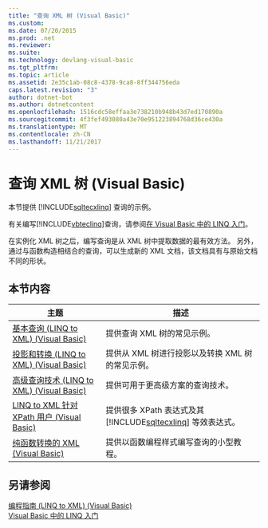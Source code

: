 ```yaml
---
title: "查询 XML 树 (Visual Basic)"
ms.custom: 
ms.date: 07/20/2015
ms.prod: .net
ms.reviewer: 
ms.suite: 
ms.technology: devlang-visual-basic
ms.tgt_pltfrm: 
ms.topic: article
ms.assetid: 2e35c1ab-08c8-4378-9ca8-8ff344756eda
caps.latest.revision: "3"
author: dotnet-bot
ms.author: dotnetcontent
ms.openlocfilehash: 1516cdc58effaa3e738210b948b43d7ed170890a
ms.sourcegitcommit: 4f3fef493080a43e70e951223894768d36ce430a
ms.translationtype: MT
ms.contentlocale: zh-CN
ms.lasthandoff: 11/21/2017
---
```

# <a name="querying-xml-trees-visual-basic"></a>查询 XML 树 (Visual Basic)
本节提供 [!INCLUDE[sqltecxlinq](~/includes/sqltecxlinq-md.md)] 查询的示例。  
  
 有关编写[!INCLUDE[vbteclinq](~/includes/vbteclinq-md.md)]查询，请参阅[在 Visual Basic 中的 LINQ 入门](../../../../visual-basic/programming-guide/concepts/linq/getting-started-with-linq.md)。  
  
 在实例化 XML 树之后，编写查询是从 XML 树中提取数据的最有效方法。 另外，通过与函数构造相结合的查询，可以生成新的 XML 文档，该文档具有与原始文档不同的形状。  
  
## <a name="in-this-section"></a>本节内容  
  
|主题|描述|  
|-----------|-----------------|  
|[基本查询 (LINQ to XML) (Visual Basic)](../../../../visual-basic/programming-guide/concepts/linq/basic-queries-linq-to-xml.md)|提供查询 XML 树的常见示例。|  
|[投影和转换 (LINQ to XML) (Visual Basic)](../../../../visual-basic/programming-guide/concepts/linq/projections-and-transformations-linq-to-xml.md)|提供从 XML 树进行投影以及转换 XML 树的常见示例。|  
|[高级查询技术 (LINQ to XML) (Visual Basic)](../../../../visual-basic/programming-guide/concepts/linq/advanced-query-techniques-linq-to-xml.md)|提供可用于更高级方案的查询技术。|  
|[LINQ to XML 针对 XPath 用户 (Visual Basic)](../../../../visual-basic/programming-guide/concepts/linq/linq-to-xml-for-xpath-users.md)|提供很多 XPath 表达式及其 [!INCLUDE[sqltecxlinq](~/includes/sqltecxlinq-md.md)] 等效表达式。|  
|[纯函数转换的 XML (Visual Basic)](../../../../visual-basic/programming-guide/concepts/linq/pure-functional-transformations-of-xml.md)|提供以函数编程样式编写查询的小型教程。|  
  
## <a name="see-also"></a>另请参阅  
 [编程指南 (LINQ to XML) (Visual Basic)](../../../../visual-basic/programming-guide/concepts/linq/programming-guide-linq-to-xml.md)  
 [Visual Basic 中的 LINQ 入门](../../../../visual-basic/programming-guide/concepts/linq/getting-started-with-linq.md)
